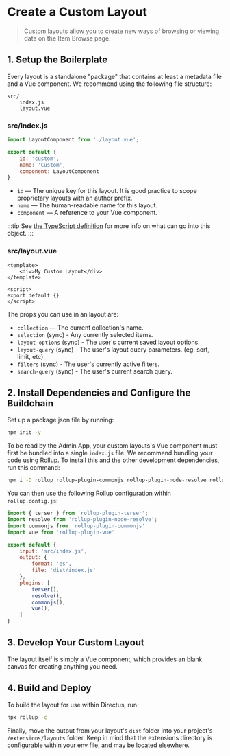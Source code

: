 # Create a Custom Layout

> Custom layouts allow you to create new ways of browsing or viewing data on the Item Browse page.

## 1. Setup the Boilerplate

Every layout is a standalone "package" that contains at least a metadata file and a Vue component. We recommend using the following file structure:

```
src/
	index.js
	layout.vue
```

### src/index.js

```js
import LayoutComponent from './layout.vue';

export default {
    id: 'custom',
    name: 'Custom',
	component: LayoutComponent
}
```

* `id` — The unique key for this layout. It is good practice to scope proprietary layouts with an author prefix.
* `name` — The human-readable name for this layout.
* `component` — A reference to your Vue component.

:::tip
See [the TypeScript definition](https://github.com/directus/next/blob/20355fee5eba514dd75565f60269311187010c66/app/src/layouts/types.ts#L4-L9) for more info on what can go into this object.
:::

### src/layout.vue

```vue
<template>
    <div>My Custom Layout</div>
</template>

<script>
export default {}
</script>
```

The props you can use in an layout are:

* `collection` — The current collection's name.
* `selection` (sync) - Any currently selected items.
* `layout-options` (sync) - The user's current saved layout options.
* `layout-query` (sync) - The user's layout query parameters. (eg: sort, limit, etc)
* `filters` (sync) - The user's currently active filters.
* `search-query` (sync) - The user's current search query.

## 2. Install Dependencies and Configure the Buildchain

Set up a package.json file by running:

```bash
npm init -y
```

To be read by the Admin App, your custom layouts's Vue component must first be bundled into a single `index.js` file. We recommend bundling your code using Rollup. To install this and the other development dependencies, run this command:

```bash
npm i -D rollup rollup-plugin-commonjs rollup-plugin-node-resolve rollup-plugin-terser rollup-plugin-vue@5.0.0 @vue/compiler-sfc vue-template-compiler
```

You can then use the following Rollup configuration within `rollup.config.js`:

```js
import { terser } from 'rollup-plugin-terser';
import resolve from 'rollup-plugin-node-resolve';
import commonjs from 'rollup-plugin-commonjs'
import vue from 'rollup-plugin-vue'

export default {
    input: 'src/index.js',
    output: {
        format: 'es',
        file: 'dist/index.js'
    },
    plugins: [
        terser(),
        resolve(),
        commonjs(),
        vue(),
    ]
}
```

## 3. Develop Your Custom Layout

The layout itself is simply a Vue component, which provides an blank canvas for creating anything you need.

## 4. Build and Deploy

To build the layout for use within Directus, run:

```bash
npx rollup -c
```

Finally, move the output from your layout's `dist` folder into your project's `/extensions/layouts` folder. Keep in mind that the extensions directory is configurable within your env file, and may be located elsewhere.
